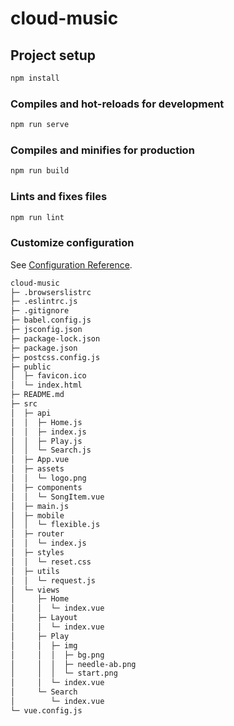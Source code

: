 # cloud-music

## Project setup

```bash
npm install
```

### Compiles and hot-reloads for development

```bash
npm run serve
```

### Compiles and minifies for production

```bash
npm run build
```

### Lints and fixes files

```bash
npm run lint
```

### Customize configuration

See [Configuration Reference](https://cli.vuejs.org/config/).

```txt
cloud-music
├─ .browserslistrc
├─ .eslintrc.js
├─ .gitignore
├─ babel.config.js
├─ jsconfig.json
├─ package-lock.json
├─ package.json
├─ postcss.config.js
├─ public
│  ├─ favicon.ico
│  └─ index.html
├─ README.md
├─ src
│  ├─ api
│  │  ├─ Home.js
│  │  ├─ index.js
│  │  ├─ Play.js
│  │  └─ Search.js
│  ├─ App.vue
│  ├─ assets
│  │  └─ logo.png
│  ├─ components
│  │  └─ SongItem.vue
│  ├─ main.js
│  ├─ mobile
│  │  └─ flexible.js
│  ├─ router
│  │  └─ index.js
│  ├─ styles
│  │  └─ reset.css
│  ├─ utils
│  │  └─ request.js
│  └─ views
│     ├─ Home
│     │  └─ index.vue
│     ├─ Layout
│     │  └─ index.vue
│     ├─ Play
│     │  ├─ img
│     │  │  ├─ bg.png
│     │  │  ├─ needle-ab.png
│     │  │  └─ start.png
│     │  └─ index.vue
│     └─ Search
│        └─ index.vue
└─ vue.config.js

```
